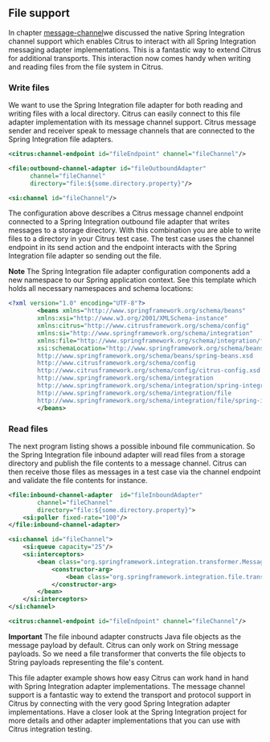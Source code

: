 ## File support

In chapter [message-channel](message-channel)we discussed the native Spring Integration channel support which enables Citrus to interact with all Spring Integration messaging adapter implementations. This is a fantastic way to extend Citrus for additional transports. This interaction now comes handy when writing and reading files from the file system in Citrus.

### Write files

We want to use the Spring Integration file adapter for both reading and writing files with a local directory. Citrus can easily connect to this file adapter implementation with its message channel support. Citrus message sender and receiver speak to message channels that are connected to the Spring Integration file adapters.

```xml
<citrus:channel-endpoint id="fileEndpoint" channel="fileChannel"/>

<file:outbound-channel-adapter id="fileOutboundAdapter"
      channel="fileChannel"
      directory="file:${some.directory.property}"/>

<si:channel id="fileChannel"/>
```

The configuration above describes a Citrus message channel endpoint connected to a Spring Integration outbound file adapter that writes messages to a storage directory. With this combination you are able to write files to a directory in your Citrus test case. The test case uses the channel endpoint in its send action and the endpoint interacts with the Spring Integration file adapter so sending out the file.

**Note**
The Spring Integration file adapter configuration components add a new namespace to our Spring application context. See this template which holds all necessary namespaces and schema locations:

```xml
<?xml version="1.0" encoding="UTF-8"?>
        <beans xmlns="http://www.springframework.org/schema/beans"
        xmlns:xsi="http://www.w3.org/2001/XMLSchema-instance"
        xmlns:citrus="http://www.citrusframework.org/schema/config"
        xmlns:si="http://www.springframework.org/schema/integration"
        xmlns:file="http://www.springframework.org/schema/integration/file"
        xsi:schemaLocation="http://www.springframework.org/schema/beans
        http://www.springframework.org/schema/beans/spring-beans.xsd
        http://www.citrusframework.org/schema/config
        http://www.citrusframework.org/schema/config/citrus-config.xsd
        http://www.springframework.org/schema/integration
        http://www.springframework.org/schema/integration/spring-integration.xsd
        http://www.springframework.org/schema/integration/file
        http://www.springframework.org/schema/integration/file/spring-integration-file.xsd">
        </beans>
```

### Read files

The next program listing shows a possible inbound file communication. So the Spring Integration file inbound adapter will read files from a storage directory and publish the file contents to a message channel. Citrus can then receive those files as messages in a test case via the channel endpoint and validate the file contents for instance.

```xml
<file:inbound-channel-adapter  id="fileInboundAdapter"
        channel="fileChannel"
        directory="file:${some.directory.property}">
    <si:poller fixed-rate="100"/>
</file:inbound-channel-adapter>

<si:channel id="fileChannel">
    <si:queue capacity="25"/>
    <si:interceptors>
        <bean class="org.springframework.integration.transformer.MessageTransformingChannelInterceptor">
            <constructor-arg>
                <bean class="org.springframework.integration.file.transformer.FileToStringTransformer"/>
            </constructor-arg>
        </bean>
    </si:interceptors>
</si:channel>

<citrus:channel-endpoint id="fileEndpoint" channel="fileChannel"/>
```

**Important**
The file inbound adapter constructs Java file objects as the message payload by default. Citrus can only work on String message payloads. So we need a file transformer that converts the file objects to String payloads representing the file's content.

This file adapter example shows how easy Citrus can work hand in hand with Spring Integration adapter implementations. The message channel support is a fantastic way to extend the transport and protocol support in Citrus by connecting with the very good Spring Integration adapter implementations. Have a closer look at the Spring Integration project for more details and other adapter implementations that you can use with Citrus integration testing.

